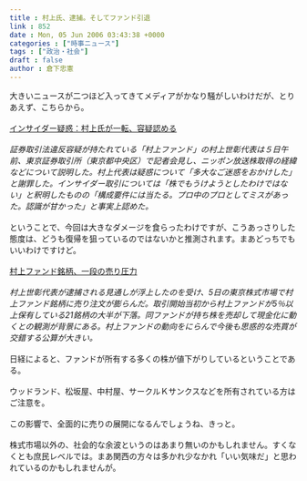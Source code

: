 ```yaml
---
title : 村上氏、逮捕。そしてファンド引退
link : 852
date : Mon, 05 Jun 2006 03:43:38 +0000
categories : ["時事ニュース"]
tags : ["政治・社会"]
draft : false
author : 倉下忠憲
---
```


大きいニュースが二つほど入ってきてメディアがかなり騒がしいわけだが、とりあえず、こちらから。<BR><BR><A HREF="http://www.mainichi-msn.co.jp/today/news/20060605k0000e040049000c.html" TARGET="_blank">インサイダー疑惑：村上氏が一転、容疑認める</A><BR><BR><I>証券取引法違反容疑が持たれている「村上ファンド」の村上世彰代表は５日午前、東京証券取引所（東京都中央区）で記者会見し、ニッポン放送株取得の経緯などについて説明した。村上代表は疑惑について「多大なご迷惑をおかけした」と謝罪した。インサイダー取引については「株でもうけようとしたわけではない」と釈明したものの「構成要件には当たる。プロ中のプロとしてミスがあった。認識が甘かった」と事実上認めた。</I><BR><BR>ということで、今回は大きなダメージを食らったわけですが、こうあっさりした態度は、どうも復帰を狙っているのではないかと推測されます。まあどっちでもいいわけですけど。<BR><BR><A HREF="http://www.nikkei.co.jp/news/main/20060605AT2C0500905062006.html" TARGET="_blank">村上ファンド銘柄、一段の売り圧力</A><BR><BR><I>村上世彰代表が逮捕される見通しが浮上したのを受け、5日の東京株式市場で村上ファンド銘柄に売り注文が膨らんだ。取引開始当初から村上ファンドが5％以上保有している21銘柄の大半が下落。同ファンドが持ち株を売却して現金化に動くとの観測が背景にある。村上ファンドの動向をにらんで今後も思惑的な売買が交錯する公算が大きい。 </I><BR><BR>日経によると、ファンドが所有する多くの株が値下がりしているということである。<BR><BR>ウッドランド、松坂屋、中村屋、サークルＫサンクスなどを所有されている方はご注意を。<BR><BR>この影響で、全面的に売りの展開になるんでしょうね、きっと。<BR><BR>株式市場以外の、社会的な余波というのはあまり無いのかもしれません。すくなくとも庶民レベルでは。まあ関西の方々は多かれ少なかれ「いい気味だ」と思われているのかもしれませんが。<BR> <BR><BR><br><br>
